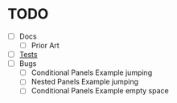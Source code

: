 # TODO

- [ ] Docs
  - [ ] Prior Art
- [ ] [Tests](https://github.com/kolodny/safetest)
- [ ] Bugs
  - [ ] Conditional Panels Example jumping
  - [ ] Nested Panels Example jumping
  - [ ] Conditional Panels Example empty space
